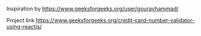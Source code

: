 Inspiration by https://www.geeksforgeeks.org/user/gouravhammad/

Project link https://www.geeksforgeeks.org/credit-card-number-validator-using-reactjs/
